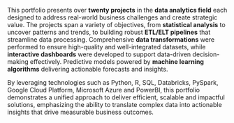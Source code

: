 This portfolio presents over **twenty projects** in the **data analytics field** each designed to address real-world business challenges and create strategic value. The projects span a variety of objectives, from **statistical analysis** to uncover patterns and trends, to building robust **ETL/ELT pipelines** that streamline data processing. Comprehensive **data transformations** were performed to ensure high-quality and well-integrated datasets, while **interactive dashboards** were developed to support data-driven decision-making effectively. Predictive models powered by **machine learning algorithms** delivering actionable forecasts and insights. 

By leveraging technologies such as Python, R, SQL, Databricks, PySpark, Google Cloud Platform, Microsoft Azure and PowerBI, this portfolio demonstrates a unified approach to deliver efficient, scalable and impactful solutions, emphasizing the ability to translate complex data into actionable insights that drive measurable business outcomes.
